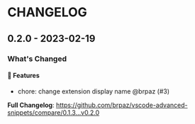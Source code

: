 # CHANGELOG

## 0.2.0 - 2023-02-19

### What's Changed

#### 🚀 Features

- chore: change extension display name @brpaz (#3)

**Full Changelog**: https://github.com/brpaz/vscode-advanced-snippets/compare/0.1.3...v0.2.0
